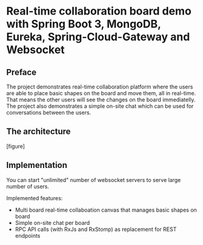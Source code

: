 # Real-time collaboration board demo with Spring Boot 3, MongoDB, Eureka, Spring-Cloud-Gateway and Websocket

## Preface

The project demonstrates real-time collaboration platform where the users are able to place basic shapes on the board and move them, all in real-time. That means the other users will see the changes on the board immediatelly. The project also demonstrates a simple on-site chat which can be used for conversations between the users.

## The architecture

[figure]

## Implementation

You can start "unlimited" number of websocket servers to serve large number of users.

Implemented features:

* Multi board real-time collaboation canvas that manages basic shapes on board
* Simple on-site chat per board
* RPC API calls (with RxJs and RxStomp) as replacement for REST endpoints

